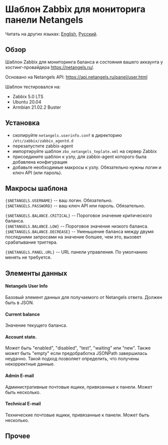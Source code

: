 # Шаблон Zabbix для мониторига панели Netangels

Читать на других языках: [English](README.md), [Русский](README.ru-RU.md).

## Обзор
Шаблон Zabbix для мониторинга баланса и состояния вашего аккаунта у хостинг-провайдера https://netangels.ru/.

Основано на Netangels API: https://api.netangels.ru/panel/user.html

Шаблон тестировался на:

 * Zabbix 5.0 LTS
 * Ubuntu 20.04
 * Armbian 21.02.2 Buster

## Установка

 * скопируйте `netangels.userinfo.conf` в директорию `/etc/zabbix/zabbix_agentd.d` 
 * перезапустите zabbix-agent
 * импортируйте шаблон `zbx_netangels_teplate.xml` на сервер Zabbix
 * присоедините шаблон к узлу, для zabbix-agent которого была добавлена конфигурация
 * добавьте необходимые макросы к узлу. Обязательно нужны логин и ключ API (или пароль).

## Макросы шаблона
`{$NETANGELS.USERNAME}` -- ваш логин. Обязательно.  
`{$NETANGELS.PASSWORD}` -- ваш ключ API или пароль. Обязательно.  

`{$NETANGELS.BALANCE.CRITICAL}` -- Пороговое значение критического баланса.  
`{$NETANGELS.BALANCE.LOW}` -- Пороговое значение низкого баланса.  
`{$NETANGELS.BALANCE.DECREASE}` -- Уменьшение баланса между двумя последними запросами на значение болшее, чем это, вызовет срабатывание триггера.  

`{$NETANGELS.PANEL.URL}` -- URL панели управления. По умолчанию менять не требуется.  

## Элементы данных

#### Netangels User Info
Базовый элемент данных для получаемого от Netangels ответа. Должен быть в JSON.

#### Current balance
Значение текущего баланса.

#### Account state. 
Может быть "enabled", "disabled", "test", "waiting" или "new". 
Также может быть "empty" если предобработка JSONPath завершилась неудачно. Такой подход позволяет определить, что получены некорректные данные.

#### Admin E-mail
Административные почтовые ящики, привязанные к панели. Может быть несколько.

#### Technical E-mail
Технические почтовые ящики, привязанные к панели. Может быть несколько.

## Прочее
